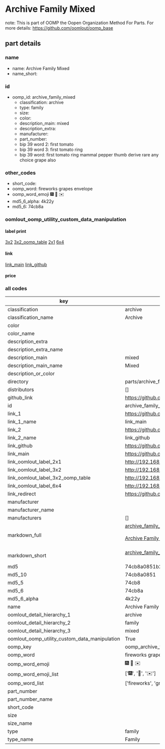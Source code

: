 # Archive Family Mixed  

note: This is part of OOMP the Oopen Organization Method For Parts. For more details: https://github.com/oomlout/oomp_base

##  part details
  







### name
* name: Archive Family Mixed
* name_short: 
### id
* oomp_id: archive_family_mixed
  * classification: archive
  * type: family
  * size: 
  * color: 
  * description_main: mixed
  * description_extra: 
  * manufacturer: 
  * part_number: 
  * bip 39 word 2: first tomato
  * bip 39 word 3: first tomato ring
  * bip 39 word: first tomato ring mammal pepper thumb derive rare any choice grape also

### other_codes
* short_code: 
* oomp_word: fireworks grapes envelope
* oomp_word_emoji :fireworks: :grapes: :envelope:
* md5_6_alpha: 4k22y
* md5_6: 74cb8a






### oomlout_oomp_utility_custom_data_manipulation
#### label print
[3x2](http://192.168.1.245:1112/?label=oomp%204k22y)
[3x2_oomp_table](http://192.168.1.108:1112/?label=oomp%204k22y)
[2x1](http://192.168.1.242:1112/?label=oomp%204k22y)
[6x4](http://192.168.1.55:1112/?label=oomp%204k22y)    

#### link

[link_main](https://github.com/oomlout/oomlout_oomp_version_1_messy/tree/main/parts/archive_family_mixed) [link_github](https://github.com/oomlout/oomlout_oomp_version_1_messy/tree/main/parts/archive_family_mixed)                             

#### price







### all codes 
| key | value |  
| --- | --- |  
| classification | archive |  
| classification_name | Archive |  
| color |  |  
| color_name |  |  
| description_extra |  |  
| description_extra_name |  |  
| description_main | mixed |  
| description_main_name | Mixed |  
| description_or_color |   |  
| directory | parts/archive_family_mixed |  
| distributors | [] |  
| github_link | https://github.com/oomlout/oomlout_oomp_part_src/tree/main/parts/archive_family_mixed |  
| id | archive_family_mixed |  
| link_1 | https://github.com/oomlout/oomlout_oomp_version_1_messy/tree/main/parts/archive_family_mixed |  
| link_1_name | link_main |  
| link_2 | https://github.com/oomlout/oomlout_oomp_version_1_messy/tree/main/parts/archive_family_mixed |  
| link_2_name | link_github |  
| link_github | https://github.com/oomlout/oomlout_oomp_version_1_messy/tree/main/parts/archive_family_mixed |  
| link_main | https://github.com/oomlout/oomlout_oomp_version_1_messy/tree/main/parts/archive_family_mixed |  
| link_oomlout_label_2x1 | http://192.168.1.242:1112/?label=oomp%204k22y |  
| link_oomlout_label_3x2 | http://192.168.1.245:1112/?label=oomp%204k22y |  
| link_oomlout_label_3x2_oomp_table | http://192.168.1.108:1112/?label=oomp%204k22y |  
| link_oomlout_label_6x4 | http://192.168.1.55:1112/?label=oomp%204k22y |  
| link_redirect | https://github.com/oomlout/oomlout_oomp_version_1_messy/tree/main/parts/archive_family_mixed |  
| manufacturer |  |  
| manufacturer_name |  |  
| manufacturers | [] |  
| markdown_full | [archive_family_mixed](none)<br>[](none)<br>[Archive Family Mixed](none)<br><br> |  
| markdown_short | [archive_family_mixed](none)<br><br> |  
| md5 | 74cb8a0851b2076f85d1786b743902bb |  
| md5_10 | 74cb8a0851 |  
| md5_5 | 74cb8 |  
| md5_6 | 74cb8a |  
| md5_6_alpha | 4k22y |  
| name | Archive Family Mixed |  
| oomlout_detail_hierarchy_1 | archive |  
| oomlout_detail_hierarchy_2 | family |  
| oomlout_detail_hierarchy_3 | mixed |  
| oomlout_oomp_utility_custom_data_manipulation | True |  
| oomp_key | oomp_archive_family_mixed |  
| oomp_word | fireworks grapes envelope |  
| oomp_word_emoji | :fireworks: :grapes: :envelope: |  
| oomp_word_emoji_list | [':fireworks:', ':grapes:', ':envelope:'] |  
| oomp_word_list | ['fireworks', 'grapes', 'envelope'] |  
| part_number |  |  
| part_number_name |  |  
| short_code |  |  
| size |  |  
| size_name |  |  
| type | family |  
| type_name | Family |  
